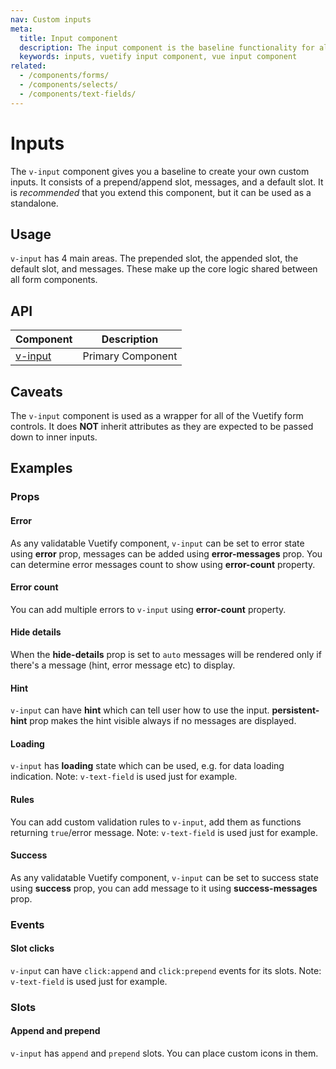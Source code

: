 ```yaml
---
nav: Custom inputs
meta:
  title: Input component
  description: The input component is the baseline functionality for all of Vuetify's form components and provides a baseline for custom implementations.
  keywords: inputs, vuetify input component, vue input component
related:
  - /components/forms/
  - /components/selects/
  - /components/text-fields/
---
```


# Inputs

The `v-input` component gives you a baseline to create your own custom inputs. It consists of a prepend/append slot, messages, and a default slot. It is _recommended_ that you extend this component, but it can be used as a standalone.

## Usage

`v-input` has 4 main areas. The prepended slot, the appended slot, the default slot, and messages. These make up the core logic shared between all form components.

<example file="v-input/usage" />

<entry />

## API

| Component | Description |
| - | - |
| [v-input](/api/v-input/) | Primary Component |

<api-inline hide-links />

## Caveats

<alert type="warning">

  The `v-input` component is used as a wrapper for all of the Vuetify form controls. It does **NOT** inherit attributes as they are expected to be passed down to inner inputs.

</alert>

## Examples

### Props

#### Error

As any validatable Vuetify component, `v-input` can be set to error state using **error** prop, messages can be added using **error-messages** prop. You can determine error messages count to show using **error-count** property.

#### Error count

You can add multiple errors to `v-input` using **error-count** property.

<example file="v-input/prop-error-count" />

<example file="v-input/prop-error" />

#### Hide details

When the **hide-details** prop is set to `auto` messages will be rendered only if there's a message (hint, error message etc) to display.

<example file="v-input/prop-hide-details" />

#### Hint

`v-input` can have **hint** which can tell user how to use the input. **persistent-hint** prop makes the hint visible always if no messages are displayed.

<example file="v-input/prop-hint" />

#### Loading

`v-input` has **loading** state which can be used, e.g. for data loading indication. Note: `v-text-field` is used just for example.

<example file="v-input/prop-loading" />

#### Rules

You can add custom validation rules to `v-input`, add them as functions returning `true`/error message. Note: `v-text-field` is used just for example.

<example file="v-input/prop-rules" />

#### Success

As any validatable Vuetify component, `v-input` can be set to success state using **success** prop, you can add message to it using **success-messages** prop.

<example file="v-input/prop-success" />

### Events

#### Slot clicks

`v-input` can have `click:append` and `click:prepend` events for its slots. Note: `v-text-field` is used just for example.

<example file="v-input/event-slot-clicks" />

### Slots

#### Append and prepend

`v-input` has `append` and `prepend` slots. You can place custom icons in them.

<example file="v-input/slot-append-and-prepend" />
